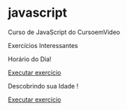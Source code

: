 # javascript
 Curso de JavaScript do CursoemVideo

Exercícios Interessantes

<p>Horário do Dia!</p>
 <a href="https://rmrgomes.github.io/javascript/exercicios/aula12ex/ex014">Executar exercício</a>

<p>Descobrindo sua Idade !</p>
 <a href="https://rmrgomes.github.io/javascript/exercicios/aula12ex/ex015">Executar exercício</a>
